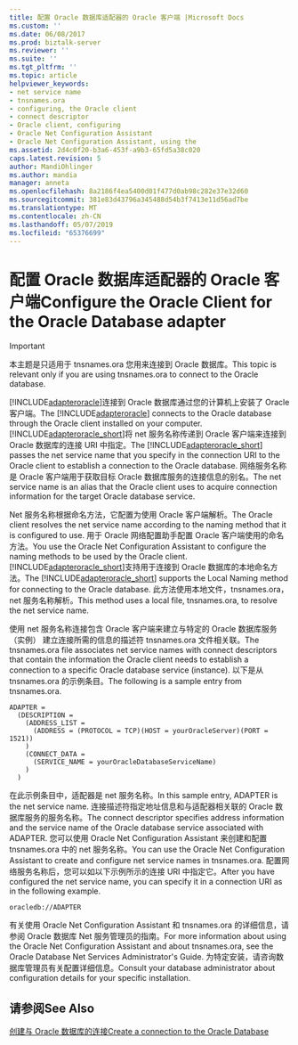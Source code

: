 ```yaml
---
title: 配置 Oracle 数据库适配器的 Oracle 客户端 |Microsoft Docs
ms.custom: ''
ms.date: 06/08/2017
ms.prod: biztalk-server
ms.reviewer: ''
ms.suite: ''
ms.tgt_pltfrm: ''
ms.topic: article
helpviewer_keywords:
- net service name
- tnsnames.ora
- configuring, the Oracle client
- connect descriptor
- Oracle client, configuring
- Oracle Net Configuration Assistant
- Oracle Net Configuration Assistant, using the
ms.assetid: 2d4c0f20-b3a6-453f-a9b3-65fd5a38c020
caps.latest.revision: 5
author: MandiOhlinger
ms.author: mandia
manager: anneta
ms.openlocfilehash: 8a2186f4ea5400d01f477d0ab98c282e37e32d60
ms.sourcegitcommit: 381e83d43796a345488d54b3f7413e11d56ad7be
ms.translationtype: MT
ms.contentlocale: zh-CN
ms.lasthandoff: 05/07/2019
ms.locfileid: "65376699"
---
```

# <a name="configure-the-oracle-client-for-the-oracle-database-adapter"></a><span data-ttu-id="bdcbd-102">配置 Oracle 数据库适配器的 Oracle 客户端</span><span class="sxs-lookup"><span data-stu-id="bdcbd-102">Configure the Oracle Client for the Oracle Database adapter</span></span>
> [!IMPORTANT]
>  <span data-ttu-id="bdcbd-103">本主题是只适用于 tnsnames.ora 您用来连接到 Oracle 数据库。</span><span class="sxs-lookup"><span data-stu-id="bdcbd-103">This topic is relevant only if you are using tnsnames.ora to connect to the Oracle database.</span></span>  
  
 <span data-ttu-id="bdcbd-104">[!INCLUDE[adapteroracle](../../includes/adapteroracle-md.md)]连接到 Oracle 数据库通过您的计算机上安装了 Oracle 客户端。</span><span class="sxs-lookup"><span data-stu-id="bdcbd-104">The [!INCLUDE[adapteroracle](../../includes/adapteroracle-md.md)] connects to the Oracle database through the Oracle client installed on your computer.</span></span> <span data-ttu-id="bdcbd-105">[!INCLUDE[adapteroracle_short](../../includes/adapteroracle-short-md.md)]将 net 服务名称传递到 Oracle 客户端来连接到 Oracle 数据库的连接 URI 中指定。</span><span class="sxs-lookup"><span data-stu-id="bdcbd-105">The [!INCLUDE[adapteroracle_short](../../includes/adapteroracle-short-md.md)] passes the net service name that you specify in the connection URI to the Oracle client to establish a connection to the Oracle database.</span></span> <span data-ttu-id="bdcbd-106">网络服务名称是 Oracle 客户端用于获取目标 Oracle 数据库服务的连接信息的别名。</span><span class="sxs-lookup"><span data-stu-id="bdcbd-106">The net service name is an alias that the Oracle client uses to acquire connection information for the target Oracle database service.</span></span>  
  
 <span data-ttu-id="bdcbd-107">Net 服务名称根据命名方法，它配置为使用 Oracle 客户端解析。</span><span class="sxs-lookup"><span data-stu-id="bdcbd-107">The Oracle client resolves the net service name according to the naming method that it is configured to use.</span></span> <span data-ttu-id="bdcbd-108">用于 Oracle 网络配置助手配置 Oracle 客户端使用的命名方法。</span><span class="sxs-lookup"><span data-stu-id="bdcbd-108">You use the Oracle Net Configuration Assistant to configure the naming methods to be used by the Oracle client.</span></span> <span data-ttu-id="bdcbd-109">[!INCLUDE[adapteroracle_short](../../includes/adapteroracle-short-md.md)]支持用于连接到 Oracle 数据库的本地命名方法。</span><span class="sxs-lookup"><span data-stu-id="bdcbd-109">The [!INCLUDE[adapteroracle_short](../../includes/adapteroracle-short-md.md)] supports the Local Naming method for connecting to the Oracle database.</span></span> <span data-ttu-id="bdcbd-110">此方法使用本地文件，tnsnames.ora，net 服务名称解析。</span><span class="sxs-lookup"><span data-stu-id="bdcbd-110">This method uses a local file, tnsnames.ora, to resolve the net service name.</span></span>  
  
 <span data-ttu-id="bdcbd-111">使用 net 服务名称连接包含 Oracle 客户端来建立与特定的 Oracle 数据库服务 （实例） 建立连接所需的信息的描述符 tnsnames.ora 文件相关联。</span><span class="sxs-lookup"><span data-stu-id="bdcbd-111">The tnsnames.ora file associates net service names with connect descriptors that contain the information the Oracle client needs to establish a connection to a specific Oracle database service (instance).</span></span> <span data-ttu-id="bdcbd-112">以下是从 tnsnames.ora 的示例条目。</span><span class="sxs-lookup"><span data-stu-id="bdcbd-112">The following is a sample entry from tnsnames.ora.</span></span>  
  
```  
ADAPTER =  
  (DESCRIPTION =  
    (ADDRESS_LIST =  
      (ADDRESS = (PROTOCOL = TCP)(HOST = yourOracleServer)(PORT = 1521))  
    )  
    (CONNECT_DATA =  
      (SERVICE_NAME = yourOracleDatabaseServiceName)  
    )  
  )  
```  
  
 <span data-ttu-id="bdcbd-113">在此示例条目中，适配器是 net 服务名称。</span><span class="sxs-lookup"><span data-stu-id="bdcbd-113">In this sample entry, ADAPTER is the net service name.</span></span> <span data-ttu-id="bdcbd-114">连接描述符指定地址信息和与适配器相关联的 Oracle 数据库服务的服务名称。</span><span class="sxs-lookup"><span data-stu-id="bdcbd-114">The connect descriptor specifies address information and the service name of the Oracle database service associated with ADAPTER.</span></span> <span data-ttu-id="bdcbd-115">您可以使用 Oracle Net Configuration Assistant 来创建和配置 tnsnames.ora 中的 net 服务名称。</span><span class="sxs-lookup"><span data-stu-id="bdcbd-115">You can use the Oracle Net Configuration Assistant to create and configure net service names in tnsnames.ora.</span></span> <span data-ttu-id="bdcbd-116">配置网络服务名称后，您可以如以下示例所示的连接 URI 中指定它。</span><span class="sxs-lookup"><span data-stu-id="bdcbd-116">After you have configured the net service name, you can specify it in a connection URI as in the following example.</span></span>  
  
```  
oracledb://ADAPTER  
```  
  
 <span data-ttu-id="bdcbd-117">有关使用 Oracle Net Configuration Assistant 和 tnsnames.ora 的详细信息，请参阅 Oracle 数据库 Net 服务管理员的指南。</span><span class="sxs-lookup"><span data-stu-id="bdcbd-117">For more information about using the Oracle Net Configuration Assistant and about tnsnames.ora, see the Oracle Database Net Services Administrator's Guide.</span></span> <span data-ttu-id="bdcbd-118">为特定安装，请咨询数据库管理员有关配置详细信息。</span><span class="sxs-lookup"><span data-stu-id="bdcbd-118">Consult your database administrator about configuration details for your specific installation.</span></span>  
  
## <a name="see-also"></a><span data-ttu-id="bdcbd-119">请参阅</span><span class="sxs-lookup"><span data-stu-id="bdcbd-119">See Also</span></span>  
[<span data-ttu-id="bdcbd-120">创建与 Oracle 数据库的连接</span><span class="sxs-lookup"><span data-stu-id="bdcbd-120">Create a connection to the Oracle Database</span></span>](../../adapters-and-accelerators/adapter-oracle-database/create-a-connection-to-the-oracle-database.md)